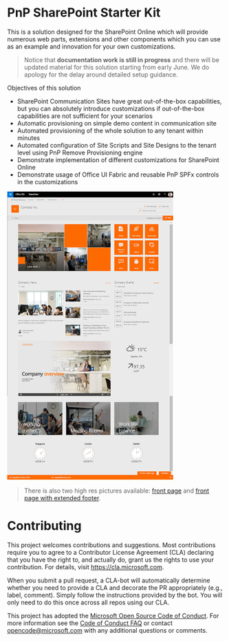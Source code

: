 
# PnP SharePoint Starter Kit

This is a solution designed for the SharePoint Online which will provide numerous web parts, extensions and other components which you can use as an example and innovation for your own customizations. 

> Notice that **documentation work is still in progress** and there will be updated material for this solution starting from early June. We do apology for the delay around detailed setup guidance.

Objectives of this solution
- SharePoint Communication Sites have great out-of-the-box capabilities, but you can absolutely introduce customizations if out-of-the-box capabilities are not sufficient for your scenarios
- Automatic provisioning on simple demo content in communication site
- Automated provisioning of the whole solution to any tenant within minutes
- Automated configuration of Site Scripts and Site Designs to the tenant level using PnP Remove Provisioning engine
- Demonstrate implementation of different customizations for SharePoint Online
- Demonstrate usage of Office UI Fabric and reusable PnP SPFx controls in the customizations

![image](./assets/images/default-front-page.png)

> There is also two high res pictures available: [front page](./assets/images/hihg-res-default-home-page.png) and [front page with extended footer](./assets/images/hihg-res-default-home-page-extended-footer.png).

# Contributing

This project welcomes contributions and suggestions.  Most contributions require you to agree to a
Contributor License Agreement (CLA) declaring that you have the right to, and actually do, grant us
the rights to use your contribution. For details, visit https://cla.microsoft.com.

When you submit a pull request, a CLA-bot will automatically determine whether you need to provide
a CLA and decorate the PR appropriately (e.g., label, comment). Simply follow the instructions
provided by the bot. You will only need to do this once across all repos using our CLA.

This project has adopted the [Microsoft Open Source Code of Conduct](https://opensource.microsoft.com/codeofconduct/).
For more information see the [Code of Conduct FAQ](https://opensource.microsoft.com/codeofconduct/faq/) or
contact [opencode@microsoft.com](mailto:opencode@microsoft.com) with any additional questions or comments.
